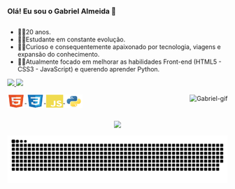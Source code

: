 ### Olá! Eu sou o Gabriel Almeida 🐲
##
- 🐱‍👤20 anos.
- 🐱‍🐉Estudante em constante evolução. 
- 🖖🏻Curioso e consequentemente apaixonado por tecnologia, viagens e expansão do conhecimento.
- 🐱‍👓Atualmente focado em melhorar as habilidades Front-end (HTML5 - CSS3 - JavaScript) e querendo aprender Python.

<div>
  <a href="https://github.com/YohanGabriel">
  <img height="180em" src="https://github-readme-stats.vercel.app/api?username=YohanGabriel&show_icons=true&theme=radical&include_all_commits=true&count_private=true"/>
  <img height="180em" src="https://github-readme-stats.vercel.app/api/top-langs/?username=YohanGabriel&layout=compact&langs_count=7&theme=tokyonight"/>
</div>
  
<div style="display: inline_block"><br>
  <img align="center" alt="Gabriel-HTML" height="30" width="40" src="https://raw.githubusercontent.com/devicons/devicon/master/icons/html5/html5-original.svg">
  <img align="center" alt="Gabriel-CSS" height="30" width="40" src="https://raw.githubusercontent.com/devicons/devicon/master/icons/css3/css3-original.svg">
  <img align="center" alt="Gabriel-Js" height="30" width="40" src="https://raw.githubusercontent.com/devicons/devicon/master/icons/javascript/javascript-plain.svg">
  <img align="center" alt="Gabriel-Python" height="30" width="40" src="https://raw.githubusercontent.com/devicons/devicon/master/icons/python/python-original.svg">
  <img align="right" alt="Gabriel-gif" src="https://i.picasion.com/pic91/b089a439d53fe41e14c85f53489040bf.gif">
</div>
  
<!-- pra adicionar os logos do que eu estiver estudando depois
procurar no "dev icons" as imagens do que eu estiver aprendendo e trocar aqui
  <div style="display: inline_block"><br>
  <img align="center" alt="Rafa-Ts" height="30" width="40" src="https://raw.githubusercontent.com/devicons/devicon/master/icons/typescript/typescript-plain.svg">
  <img align="center" alt="Rafa-React" height="30" width="40" src="https://raw.githubusercontent.com/devicons/devicon/master/icons/react/react-original.svg">
  <img align="center" alt="Rafa-Csharp" height="30" width="40" src="https://raw.githubusercontent.com/devicons/devicon/master/icons/csharp/csharp-original.svg">
</div>
  -->
  
  ##
  
 <div
  <a align="center" href="https://www.linkedin.com/in/gabriel-almeida-yohan/" target="_blank"><img src="https://img.shields.io/badge/-LinkedIn-%230077B5?style=for-the-badge&logo=linkedin&logoColor=white" target="_blank"></a> 
   
   <!--
Exemplo de mais icones de redes sociais
  <a href="https://www.youtube.com/channel/UC_-uuuZbY0AAt9CViNzvc-Q" target="_blank"><img src="https://img.shields.io/badge/YouTube-FF0000?style=for-the-badge&logo=youtube&logoColor=white" target="_blank"></a>
  <a href="https://instagram.com/rafaballerini" target="_blank"><img src="https://img.shields.io/badge/-Instagram-%23E4405F?style=for-the-badge&logo=instagram&logoColor=white" target="_blank"></a>
 	<a href="https://www.twitch.tv/rafaballerinii" target="_blank"><img src="https://img.shields.io/badge/Twitch-9146FF?style=for-the-badge&logo=twitch&logoColor=white" target="_blank"></a>
 <a href="https://discord.gg/G9GPg5SA75" target="_blank"><img src="https://img.shields.io/badge/Discord-7289DA?style=for-the-badge&logo=discord&logoColor=white" target="_blank"></a> 
  <a href = "mailto:contato@rafaballerini.tech"><img src="https://img.shields.io/badge/-Gmail-%23333?style=for-the-badge&logo=gmail&logoColor=white" target="_blank"></a>
  -->
  
  ![Snake animation](https://github.com/YohanGabriel/YohanGabriel/blob/output/github-contribution-grid-snake.svg)
 
</div>
